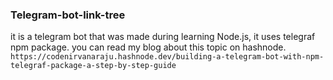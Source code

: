 ### Telegram-bot-link-tree

it is a telegram bot that was made during learning Node.js, it uses telegraf npm package.
you can read my blog about this topic on hashnode.                                                 
````https://codenirvanaraju.hashnode.dev/building-a-telegram-bot-with-npm-telegraf-package-a-step-by-step-guide ````
